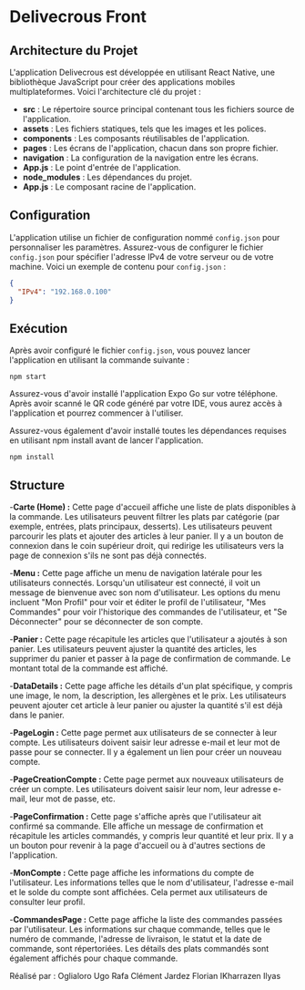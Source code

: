 # Delivecrous Front

## Architecture du Projet

L'application Delivecrous est développée en utilisant React Native, une bibliothèque JavaScript pour créer des applications mobiles multiplateformes. Voici l'architecture clé du projet :

- **src** : Le répertoire source principal contenant tous les fichiers source de l'application.
- **assets** : Les fichiers statiques, tels que les images et les polices.
- **components** : Les composants réutilisables de l'application.
- **pages** : Les écrans de l'application, chacun dans son propre fichier.
- **navigation** : La configuration de la navigation entre les écrans.
- **App.js** : Le point d'entrée de l'application.
- **node_modules** : Les dépendances du projet.
- **App.js** : Le composant racine de l'application.

## Configuration

L'application utilise un fichier de configuration nommé `config.json` pour personnaliser les paramètres. Assurez-vous de configurer le fichier `config.json` pour spécifier l'adresse IPv4 de votre serveur ou de votre machine. Voici un exemple de contenu pour `config.json` :
```json
{
  "IPv4": "192.168.0.100" 
}
```



## Exécution

Après avoir configuré le fichier `config.json`, vous pouvez lancer l'application en utilisant la commande suivante :

```shell
npm start
```
Assurez-vous d'avoir installé l'application Expo Go sur votre téléphone. Après avoir scanné le QR code généré par votre IDE, vous aurez accès à l'application et pourrez commencer à l'utiliser.

Assurez-vous également d'avoir installé toutes les dépendances requises en utilisant npm install avant de lancer l'application.

```shell
npm install
```
## Structure

-**Carte (Home) :**
Cette page d'accueil affiche une liste de plats disponibles à la commande.
Les utilisateurs peuvent filtrer les plats par catégorie (par exemple, entrées, plats principaux, desserts).
Les utilisateurs peuvent parcourir les plats et ajouter des articles à leur panier.
Il y a un bouton de connexion dans le coin supérieur droit, qui redirige les utilisateurs vers la page de connexion s'ils ne sont pas déjà connectés.

-**Menu :**
Cette page affiche un menu de navigation latérale pour les utilisateurs connectés.
Lorsqu'un utilisateur est connecté, il voit un message de bienvenue avec son nom d'utilisateur.
Les options du menu incluent "Mon Profil" pour voir et éditer le profil de l'utilisateur, "Mes Commandes" pour voir l'historique des commandes de l'utilisateur, et "Se Déconnecter" pour se déconnecter de son compte.

-**Panier :**
Cette page récapitule les articles que l'utilisateur a ajoutés à son panier.
Les utilisateurs peuvent ajuster la quantité des articles, les supprimer du panier et passer à la page de confirmation de commande.
Le montant total de la commande est affiché.

-**DataDetails :**
Cette page affiche les détails d'un plat spécifique, y compris une image, le nom, la description, les allergènes et le prix.
Les utilisateurs peuvent ajouter cet article à leur panier ou ajuster la quantité s'il est déjà dans le panier.

-**PageLogin :**
Cette page permet aux utilisateurs de se connecter à leur compte.
Les utilisateurs doivent saisir leur adresse e-mail et leur mot de passe pour se connecter.
Il y a également un lien pour créer un nouveau compte.

-**PageCreationCompte :**
Cette page permet aux nouveaux utilisateurs de créer un compte.
Les utilisateurs doivent saisir leur nom, leur adresse e-mail, leur mot de passe, etc.

-**PageConfirmation :**
Cette page s'affiche après que l'utilisateur ait confirmé sa commande.
Elle affiche un message de confirmation et récapitule les articles commandés, y compris leur quantité et leur prix.
Il y a un bouton pour revenir à la page d'accueil ou à d'autres sections de l'application.

-**MonCompte :**
Cette page affiche les informations du compte de l'utilisateur.
Les informations telles que le nom d'utilisateur, l'adresse e-mail et le solde du compte sont affichées.
Cela permet aux utilisateurs de consulter leur profil.

-**CommandesPage :**
Cette page affiche la liste des commandes passées par l'utilisateur.
Les informations sur chaque commande, telles que le numéro de commande, l'adresse de livraison, le statut et la date de commande, sont répertoriées.
Les détails des plats commandés sont également affichés pour chaque commande.

Réalisé par :
Oglialoro Ugo
Rafa Clément
Jardez Florian
IKharrazen Ilyas
